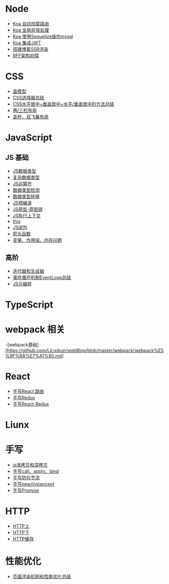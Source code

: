 
# Node
- [Koa 自动加载路由](https://juejin.im/post/5e970c7fe51d457918095eb0)
- [Koa 全局异常处理](https://github.com/LiLixikun/webBlog/blob/master/Node/%E4%BB%8E%E9%9B%B6%E6%90%AD%E5%BB%BA%E4%B8%AA%E4%BA%BA%E5%8D%9A%E5%AE%A2%E7%BD%91%E7%AB%99(%E4%BA%8C)-%E5%85%A8%E5%B1%80%E5%BC%82%E5%B8%B8%E5%A4%84%E7%90%86.md)
- [Koa 使用Sequelize操作mysql](https://juejin.im/post/5e970c0b51882573793e832f)
- [Koa 集成JWT](https://juejin.im/post/5e9900cbf265da47a9280051)
- [搭建博客SSR渲染](https://github.com/LiLixikun/webBlog/blob/master/Node/%E4%BB%8E%E9%9B%B6%E6%90%AD%E5%BB%BA%E4%B8%AA%E4%BA%BA%E5%8D%9A%E5%AE%A2-%E6%9C%8D%E5%8A%A1%E7%AB%AFSSR%E6%B8%B2%E6%9F%93.md)
- [BFF架构初探](https://github.com/LiLixikun/webBlog/blob/master/Node/BFF%E6%9E%B6%E6%9E%84%E5%88%9D%E6%8E%A2.md)

# CSS 
- [盒模型](https://github.com/LiLixikun/webBlog/blob/master/css/md/box-modle.md)
- [CSS选择器总结](https://github.com/LiLixikun/webBlog/blob/master/css/md/select.md) 
- [CSS水平居中+垂直居中+水平/垂直居中的方法总结](https://github.com/LiLixikun/webBlog/blob/master/css/md/%E5%9E%82%E7%9B%B4%E5%B1%85%E4%B8%AD%E5%AF%B9%E9%BD%90.md) 
- [两/三栏布局](https://github.com/LiLixikun/webBlog/blob/master/css/md/two-columns.md)
- [圣杯、双飞翼布局](https://github.com/LiLixikun/webBlog/blob/master/css/md/grail-layout.md)

# JavaScript

## JS 基础
- [JS数据类型](https://github.com/LiLixikun/webBlog/blob/master/JS/md/%E6%95%B0%E6%8D%AE%E7%B1%BB%E5%9E%8B.md)
- [复杂数据类型](https://github.com/LiLixikun/webBlog/blob/master/JS/md/object-type.md)
- [JS运算符](https://github.com/LiLixikun/webBlog/blob/master/JS/md/js%E8%BF%90%E7%AE%97%E7%AC%A6.md)
- [数据类型检测](https://github.com/LiLixikun/webBlog/blob/master/JS/md/type-check.md)
- [数据类型转换](https://github.com/LiLixikun/webBlog/blob/master/JS/md/data-type-transform.md)
- [JS预编译](https://github.com/LiLixikun/webBlog/blob/master/JS/md/%E9%A2%84%E7%BC%96%E8%AF%91.md)
- [JS原型-原型链](https://github.com/LiLixikun/webBlog/blob/master/JS/md/%E5%8E%9F%E5%9E%8B-%E5%8E%9F%E5%9E%8B%E9%93%BE.md)
- [JS执行上下文](https://github.com/LiLixikun/webBlog/blob/master/JS/md/JS%E6%89%A7%E8%A1%8C%E4%B8%8A%E4%B8%8B%E6%96%87.md)
- [this](https://github.com/LiLixikun/webBlog/blob/master/JS/md/this.md)
- [JS闭包](https://github.com/LiLixikun/webBlog/blob/master/JS/md/JS%E9%97%AD%E5%8C%85.md)  
- [箭头函数](https://github.com/LiLixikun/webBlog/blob/master/JS/md/%E7%AE%AD%E5%A4%B4%E5%87%BD%E6%95%B0.md)
- [变量、作用域、内存问题](https://github.com/LiLixikun/webBlog/blob/master/JS/md/%E5%8F%98%E9%87%8F%E3%80%81%E4%BD%9C%E7%94%A8%E5%9F%9F%E3%80%81%E5%86%85%E5%AD%98%E9%97%AE%E9%A2%98.md)

## 高阶
- [迭代器和生成器](https://github.com/LiLixikun/webBlog/blob/master/JS/md/迭代器.md)
- [事件循环机制EventLoop总结](https://github.com/LiLixikun/webBlog/blob/master/JS/md/事件循环机制EventLoop.md)
- [JS元编程](https://github.com/LiLixikun/webBlog/blob/master/JS/md/%E5%85%83%E7%BC%96%E7%A8%8B.md)

# TypeScript

# webpack 相关
-[webpack基础][https://github.com/LiLixikun/webBlog/blob/master/webpack/webpack%E5%9F%BA%E7%A1%80.md]

# React
- [手写React 路由](https://github.com/LiLixikun/webBlog/tree/master/React/react-router-dom)
- [手写Redux](https://github.com/LiLixikun/webBlog/tree/master/React/redux)
- [手写React-Redux](https://github.com/LiLixikun/webBlog/tree/master/React/react-redux)

# Liunx



# 手写
- [js浅拷贝和深拷贝](https://github.com/LiLixikun/webBlog/blob/master/JS/md/js%E6%B5%85%E6%8B%B7%E8%B4%9D%E5%92%8C%E6%B7%B1%E6%8B%B7%E8%B4%9D.md)
- [手写call、apply、bind](https://github.com/LiLixikun/webBlog/blob/master/%E6%89%8B%E5%86%99/md/new-call-bind.md)
- [手写防抖节流](https://github.com/LiLixikun/webBlog/blob/master/%E6%89%8B%E5%86%99/md/%E9%98%B2%E6%8A%96-%E8%8A%82%E6%B5%81.md)
- [手写new/instanceof](https://github.com/LiLixikun/webBlog/blob/master/%E6%89%8B%E5%86%99/JS/new-instanceof.js)
- [手写Promise](https://github.com/LiLixikun/webBlog/blob/master/%E6%89%8B%E5%86%99/md/promise.md)

# HTTP
- [HTTP上](https://github.com/LiLixikun/webBlog/blob/master/HTTP/HTTP%E5%8D%8F%E8%AE%AE(%E4%B8%8A).md)
- [HTTP下]()
- [HTTP缓存](https://github.com/LiLixikun/webBlog/blob/master/HTTP/HTTP%E7%BC%93%E5%AD%98.md)

# 性能优化
- [页面渲染机制和性能优化总结](https://juejin.im/post/5ddb7f38f265da7de667d2d5#heading-0)


